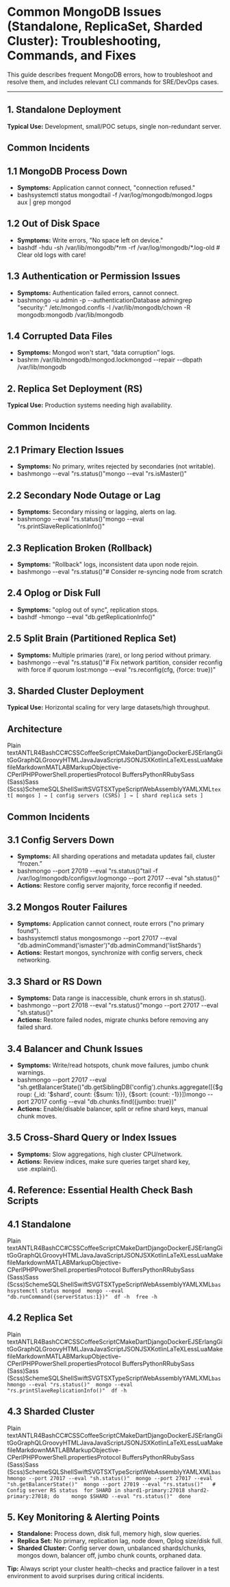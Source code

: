 # Common MongoDB Issues (Standalone, ReplicaSet, Sharded Cluster): Troubleshooting, Commands, and Fixes

This guide describes frequent MongoDB errors, how to troubleshoot and resolve them, and includes relevant CLI commands for SRE/DevOps cases.

---

## 1. Standalone Deployment

**Typical Use:** Development, small/POC setups, single non-redundant server.

## Common Incidents

## 1.1 MongoDB Process Down

- **Symptoms:** Application cannot connect, "connection refused."
- bashsystemctl status mongodtail -f /var/log/mongodb/mongod.logps aux | grep mongod

## 1.2 Out of Disk Space

- **Symptoms:** Write errors, "No space left on device."
- bashdf -hdu -sh /var/lib/mongodb/\*rm -rf /var/log/mongodb/\*.log-old # Clear old logs with care!

## 1.3 Authentication or Permission Issues

- **Symptoms:** Authentication failed errors, cannot connect.
- bashmongo -u admin -p --authenticationDatabase admingrep "security:" /etc/mongod.confls -l /var/lib/mongodb/chown -R mongodb:mongodb /var/lib/mongodb

## 1.4 Corrupted Data Files

- **Symptoms:** Mongod won't start, “data corruption” logs.
- bashrm /var/lib/mongodb/mongod.lockmongod --repair --dbpath /var/lib/mongodb

## 2. Replica Set Deployment (RS)

**Typical Use:** Production systems needing high availability.

## Common Incidents

## 2.1 Primary Election Issues

- **Symptoms:** No primary, writes rejected by secondaries (not writable).
- bashmongo --eval "rs.status()"mongo --eval "rs.isMaster()"

## 2.2 Secondary Node Outage or Lag

- **Symptoms:** Secondary missing or lagging, alerts on lag.
- bashmongo --eval "rs.status()"mongo --eval "rs.printSlaveReplicationInfo()"

## 2.3 Replication Broken (Rollback)

- **Symptoms:** "Rollback" logs, inconsistent data upon node rejoin.
- bashmongo --eval "rs.status()"# Consider re-syncing node from scratch

## 2.4 Oplog or Disk Full

- **Symptoms:** "oplog out of sync", replication stops.
- bashdf -hmongo --eval "db.getReplicationInfo()"

## 2.5 Split Brain (Partitioned Replica Set)

- **Symptoms:** Multiple primaries (rare), or long period without primary.
- bashmongo --eval "rs.status()"# Fix network partition, consider reconfig with force if quorum lost:mongo --eval "rs.reconfig(cfg, {force: true})"

## 3. Sharded Cluster Deployment

**Typical Use:** Horizontal scaling for very large datasets/high throughput.

## Architecture

Plain textANTLR4BashCC#CSSCoffeeScriptCMakeDartDjangoDockerEJSErlangGitGoGraphQLGroovyHTMLJavaJavaScriptJSONJSXKotlinLaTeXLessLuaMakefileMarkdownMATLABMarkupObjective-CPerlPHPPowerShell.propertiesProtocol BuffersPythonRRubySass (Sass)Sass (Scss)SchemeSQLShellSwiftSVGTSXTypeScriptWebAssemblyYAMLXML`text[ mongos ] → [ config servers (CSRS) ] → [ shard replica sets ]`

## Common Incidents

## 3.1 Config Servers Down

- **Symptoms:** All sharding operations and metadata updates fail, cluster “frozen.”
- bashmongo --port 27019 --eval "rs.status()"tail -f /var/log/mongodb/configsvr.logmongo --port 27017 --eval "sh.status()"
- **Actions:** Restore config server majority, force reconfig if needed.

## 3.2 Mongos Router Failures

- **Symptoms:** Application cannot connect, route errors ("no primary found").
- bashsystemctl status mongosmongo --port 27017 --eval "db.adminCommand('ismaster')"db.adminCommand('listShards')
- **Actions:** Restart mongos, synchronize with config servers, check networking.

## 3.3 Shard or RS Down

- **Symptoms:** Data range is inaccessible, chunk errors in sh.status().
- bashmongo --port 27018 --eval "rs.status()"mongo --port 27017 --eval "sh.status()"
- **Actions:** Restore failed nodes, migrate chunks before removing any failed shard.

## 3.4 Balancer and Chunk Issues

- **Symptoms:** Write/read hotspots, chunk move failures, jumbo chunk warnings.
- bashmongo --port 27017 --eval "sh.getBalancerState()"db.getSiblingDB('config').chunks.aggregate(\[{$group: {\_id: '$shard', count: {$sum: 1}}}, {$sort: {count: -1}}\])mongo --port 27017 config --eval "db.chunks.find({jumbo: true})"
- **Actions:** Enable/disable balancer, split or refine shard keys, manual chunk moves.

## 3.5 Cross-Shard Query or Index Issues

- **Symptoms:** Slow aggregations, high cluster CPU/network.
- **Actions:** Review indices, make sure queries target shard key, use .explain().

## 4. Reference: Essential Health Check Bash Scripts

## 4.1 Standalone

Plain textANTLR4BashCC#CSSCoffeeScriptCMakeDartDjangoDockerEJSErlangGitGoGraphQLGroovyHTMLJavaJavaScriptJSONJSXKotlinLaTeXLessLuaMakefileMarkdownMATLABMarkupObjective-CPerlPHPPowerShell.propertiesProtocol BuffersPythonRRubySass (Sass)Sass (Scss)SchemeSQLShellSwiftSVGTSXTypeScriptWebAssemblyYAMLXML`bashsystemctl status mongod  mongo --eval "db.runCommand({serverStatus:1})"  df -h  free -h`

## 4.2 Replica Set

Plain textANTLR4BashCC#CSSCoffeeScriptCMakeDartDjangoDockerEJSErlangGitGoGraphQLGroovyHTMLJavaJavaScriptJSONJSXKotlinLaTeXLessLuaMakefileMarkdownMATLABMarkupObjective-CPerlPHPPowerShell.propertiesProtocol BuffersPythonRRubySass (Sass)Sass (Scss)SchemeSQLShellSwiftSVGTSXTypeScriptWebAssemblyYAMLXML`bashmongo --eval "rs.status()"  mongo --eval "rs.printSlaveReplicationInfo()"  df -h`

## 4.3 Sharded Cluster

Plain textANTLR4BashCC#CSSCoffeeScriptCMakeDartDjangoDockerEJSErlangGitGoGraphQLGroovyHTMLJavaJavaScriptJSONJSXKotlinLaTeXLessLuaMakefileMarkdownMATLABMarkupObjective-CPerlPHPPowerShell.propertiesProtocol BuffersPythonRRubySass (Sass)Sass (Scss)SchemeSQLShellSwiftSVGTSXTypeScriptWebAssemblyYAMLXML`bashmongo --port 27017 --eval "sh.status()"  mongo --port 27017 --eval "sh.getBalancerState()"  mongo --port 27019 --eval "rs.status()"   # Config server RS status  for SHARD in shard1-primary:27018 shard2-primary:27018; do    mongo $SHARD --eval "rs.status()"  done`

## 5. Key Monitoring & Alerting Points

- **Standalone:** Process down, disk full, memory high, slow queries.
- **Replica Set:** No primary, replication lag, node down, Oplog size/disk full.
- **Sharded Cluster:** Config server down, unbalanced shards/chunks, mongos down, balancer off, jumbo chunk counts, orphaned data.

**Tip:** Always script your cluster health-checks and practice failover in a test environment to avoid surprises during critical incidents.
